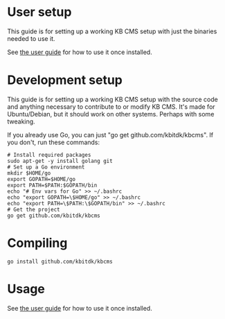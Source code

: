 
# User setup

This guide is for setting up a working KB CMS setup with just the binaries needed to use it.

See [the user guide](https://github.com/kbitdk/kbcms/blob/master/UserGuide.md) for how to use it once installed.

# Development setup

This guide is for setting up a working KB CMS setup with the source code and anything necessary to contribute to or modify KB CMS.
It's made for Ubuntu/Debian, but it should work on other systems. Perhaps with some tweaking.

If you already use Go, you can just "go get github.com/kbitdk/kbcms". If you don't, run these commands:

```
# Install required packages
sudo apt-get -y install golang git
# Set up a Go environment
mkdir $HOME/go
export GOPATH=$HOME/go
export PATH=$PATH:$GOPATH/bin
echo "# Env vars for Go" >> ~/.bashrc
echo "export GOPATH=\$HOME/go" >> ~/.bashrc
echo "export PATH=\$PATH:\$GOPATH/bin" >> ~/.bashrc
# Get the project
go get github.com/kbitdk/kbcms
```

# Compiling

```
go install github.com/kbitdk/kbcms
```

# Usage

See [the user guide](https://github.com/kbitdk/kbcms/blob/master/UserGuide.md) for how to use it once installed.

